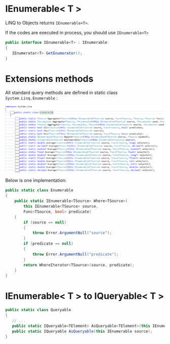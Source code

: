 # IEnumerable< T >

LINQ to Objects returns `IEnumerable<T>`.

If the codes are executed in process, you should use `IEnumerable<T>`

```C#
public interface IEnumerable<T> : IEnumerable 
{ 
   IEnumerator<T> GetEnumerator();
}
```

# Extensions methods

All standard query methods are defined in static class `System.Linq.Enumerable` :

![Enuerable overview screenshot](../../images/linq/Enumerable_class_snapshot.png "Linq to Objects extension methods")

Below is one implementation:
```C#
public static class Enumerable
{
    public static IEnumerable<TSource> Where<TSource>(
        this IEnumerable<TSource> source, 
        Func<TSource, bool> predicate)
    {
        if (source == null)
        {
            throw Error.ArgumentNull("source");
        }
        if (predicate == null)
        {
            throw Error.ArgumentNull("predicate");
        }
        return WhereIterator<TSource>(source, predicate);
    }
}
```

# IEnumerable< T > to IQueryable< T >

```C#
public static class Queryable
{
   // ...
   public static IQueryable<TElement> AsQueryable<TElement>(this IEnumerable<TElement> source);
   public static IQueryable AsQueryable(this IEnumerable source);
}
```